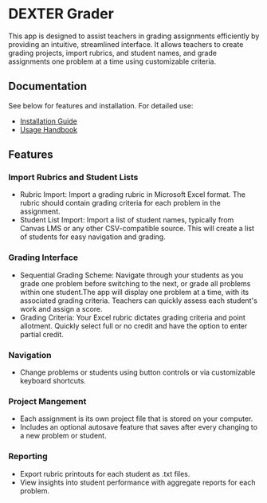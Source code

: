 # DEXTER Grader
This app is designed to assist teachers in grading assignments efficiently by providing an intuitive, streamlined interface. It allows teachers to create grading projects, import rubrics, and student names, and grade assignments one problem at a time using customizable criteria.

## Documentation
See below for features and installation.
For detailed use:
- [Installation Guide](docs/installation.md)
- [Usage Handbook](docs/usage.md)

## Features
### Import Rubrics and Student Lists
- Rubric Import: Import a grading rubric in Microsoft Excel format. The rubric should contain grading criteria for each problem in the assignment.
- Student List Import: Import a list of student names, typically from Canvas LMS or any other CSV-compatible source. This will create a list of students for easy navigation and grading.

### Grading Interface
- Sequential Grading Scheme: Navigate through your students as you grade one problem before switching to the next, or grade all problems within one student.The app will display one problem at a time, with its associated grading criteria. Teachers can quickly assess each student's work and assign a score.
- Grading Criteria: Your Excel rubric dictates grading criteria and point allotment. Quickly select full or no credit and have the option to enter partial credit.

### Navigation
- Change problems or students using button controls or via customizable keyboard shortcuts.

### Project Mangement
- Each assignment is its own project file that is stored on your computer.
- Includes an optional autosave feature that saves after every changing to a new problem or student.

### Reporting
- Export rubric printouts for each student as .txt files.
- View insights into student performance with aggregate reports for each problem.
